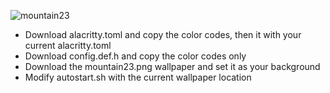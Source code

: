 ![mountain23](https://github.com/em0n-1337/Linux-Ricing/assets/156088588/aa8bc854-7a9b-41bc-a660-c94301807c3f)

- Download alacritty.toml and copy the color codes, then it with your current alacritty.toml
- Download config.def.h and copy the color codes only
- Download the mountain23.png wallpaper and set it as your background
- Modify autostart.sh with the current wallpaper location
